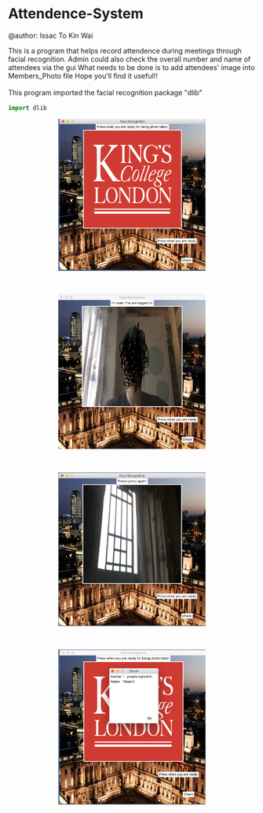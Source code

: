 # Attendence-System
@author: Issac To Kin Wai



This is a program that helps record attendence during meetings through facial recognition.
Admin could also check the overall number and name of attendees via the gui 
What needs to be done is to add attendees' image into Members_Photo file
Hope you'll find it useful!!<br/>
<br/>
This program imported the facial recognition package "dlib"
```python
import dlib
```

<p align="center">
<img src="https://github.com/issacto/Attendence-System/blob/master/Images/Menu.png" width="300">
</p>
<br/>
<p align="center">
<img src="https://github.com/issacto/Attendence-System/blob/master/Images/Members%20taken.png" width="300">
</p>
<br/>
<p align="center">
<img src="https://github.com/issacto/Attendence-System/blob/master/Images/Noone%20spotted.png" width="300">
</p>
<br/>
<p align="center">
<img src="https://github.com/issacto/Attendence-System/blob/master/Images/people%20signed%20in.png" width="300">
</p>
<br/>

